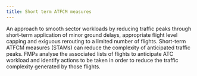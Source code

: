 ```yaml
---
title: Short term ATFCM measures
---
```


An approach to smooth sector workloads by reducing traffic peaks through short-term application of minor ground delays, appropriate flight level capping and exiguous rerouting to a limited number of flights.
Short-term ATFCM measures (STAMs) can reduce the complexity of anticipated traffic peaks. FMPs analyse the associated lists of flights to anticipate ATC workload and identify actions to be taken in order to reduce the traffic complexity generated by those flights.

